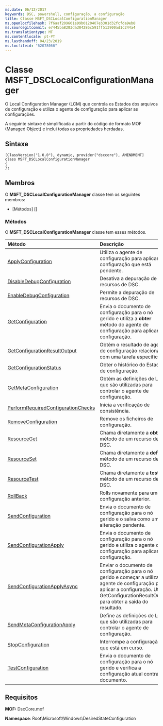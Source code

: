 ```yaml
---
ms.date: 06/12/2017
keywords: DSC, powershell, configuração, a configuração
title: Classe MSFT_DSCLocalConfigurationManager
ms.openlocfilehash: 7f6aaf209601e99b0120407eb301d32fcfda9eb8
ms.sourcegitcommit: e7445ba8203da304286c591ff513900ad1c244a4
ms.translationtype: MT
ms.contentlocale: pt-PT
ms.lasthandoff: 04/23/2019
ms.locfileid: "62078066"
---
```

# <a name="msftdsclocalconfigurationmanager-class"></a>Classe MSFT_DSCLocalConfigurationManager

O Local Configuration Manager (LCM) que controla os Estados dos arquivos de configuração e utiliza o agente de configuração para aplicar as configurações.

A seguinte sintaxe é simplificada a partir do código de formato MOF (Managed Object) e inclui todas as propriedades herdadas.

## <a name="syntax"></a>Sintaxe

```
[ClassVersion("1.0.0"), dynamic, provider("dsccore"), AMENDMENT]
class MSFT_DSCLocalConfigurationManager
{
};
```

## <a name="members"></a>Membros

O **MSFT_DSCLocalConfigurationManager** classe tem os seguintes membros:

- [Métodos] []

### <a name="methods"></a>Métodos

O **MSFT_DSCLocalConfigurationManager** classe tem esses métodos.

|Método |Descrição |
|:--- |:---|
| [ApplyConfiguration](msft-dsclocalconfigurationmanager-applyconfiguration.md)| Utiliza o agente de configuração para aplicar a configuração que está pendente.|
| [DisableDebugConfiguration](msft-dsclocalconfigurationmanager-disabledebugconfiguration.md)| Desativa a depuração de recursos de DSC.|
| [EnableDebugConfiguration](msft-dsclocalconfigurationmanager-enabledebugconfiguration.md)| Permite a depuração de recursos de DSC.|
| [GetConfiguration](msft-dsclocalconfigurationmanager-getconfiguration.md)| Envia o documento de configuração para o nó gerido e utiliza a **obter** método do agente de configuração para aplicar a configuração.|
| [GetConfigurationResultOutput](msft-dsclocalconfigurationmanager-getconfigurationresultoutput.md)| Obtém o resultado de agente de configuração relacionadas com uma tarefa específica.|
| [GetConfigurationStatus](msft-dsclocalconfigurationmanager-getconfigurationstatus.md)| Obter o histórico do Estado de configuração.|
| [GetMetaConfiguration](msft-dsclocalconfigurationmanager-getmetaconfiguration.md)| Obtém as definições de LCM que são utilizadas para controlar o agente de configuração.|
| [PerformRequiredConfigurationChecks](msft-dsclocalconfigurationmanager-performrequiredconfigurationchecks.md)| Inicia a verificação de consistência.|
| [RemoveConfiguration](msft-dsclocalconfigurationmanager-removeconfiguration.md)| Remove os ficheiros de configuração.|
| [ResourceGet](msft-dsclocalconfigurationmanager-resourceget.md)| Chama diretamente a **obter** método de um recurso de DSC.|
| [ResourceSet](msft-dsclocalconfigurationmanager-resourceset.md)| Chama diretamente a **definir** método de um recurso de DSC.|
| [ResourceTest](msft-dsclocalconfigurationmanager-resourcetest.md)| Chama diretamente a **teste** método de um recurso de DSC.|
| [RollBack](msft-dsclocalconfigurationmanager-rollback.md)| Rolls novamente para uma configuração anterior.|
| [SendConfiguration](msft-dsclocalconfigurationmanager-sendconfiguration.md)| Envia o documento de configuração para o nó gerido e o salva como uma alteração pendente.|
| [SendConfigurationApply](msft-dsclocalconfigurationmanager-sendconfigurationapply.md)| Envia o documento de configuração para o nó gerido e utiliza o agente de configuração para aplicar a configuração.|
| [SendConfigurationApplyAsync](msft-dsclocalconfigurationmanager-sendconfigurationapplyasync.md)| Enviar o documento de configuração para o nó gerido e começar a utilizar o agente de configuração para aplicar a configuração. Utilize GetConfigurationResultOutput para obter a saída do resultado.|
| [SendMetaConfigurationApply](msft-dsclocalconfigurationmanager-sendmetaconfigurationapply.md)| Define as definições de LCM que são utilizadas para controlar o agente de configuração.|
| [StopConfiguration](msft-dsclocalconfigurationmanager-stopconfiguration.md)| Interrompe a configuração que está em curso.|
| [TestConfiguration](msft-dsclocalconfigurationmanager-testconfiguration.md)| Envia o documento de configuração para o nó gerido e verifica a configuração atual contra o documento.|

## <a name="requirements"></a>Requisitos

**MOF:** DscCore.mof

**Namespace**: Root\Microsoft\Windows\DesiredStateConfiguration